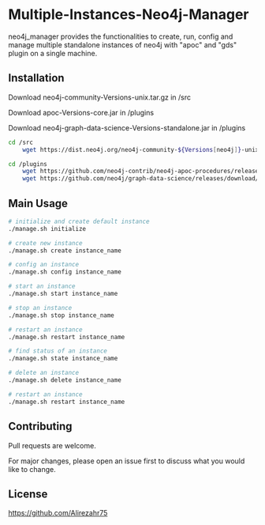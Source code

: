 # Multiple-Instances-Neo4j-Manager

neo4j_manager provides the functionalities to create, run, config and manage multiple standalone instances of neo4j with "apoc" and "gds" plugin on a single machine.

## Installation

Download neo4j-community-Versions-unix.tar.gz in /src

Download apoc-Versions-core.jar in /plugins

Download neo4j-graph-data-science-Versions-standalone.jar in /plugins

```bash
cd /src
	wget https://dist.neo4j.org/neo4j-community-${Versions[neo4j]}-unix.tar.gz -P `pwd`

cd /plugins
	wget https://github.com/neo4j-contrib/neo4j-apoc-procedures/releases/download/${Versions[neo4j_apoc]}/apoc-${Versions[neo4j_apoc]}-core.jar -P `pwd`
	wget https://github.com/neo4j/graph-data-science/releases/download/${Versions[neo4j_gds]}/neo4j-graph-data-science-${Versions[neo4j_gds]}-standalone.jar -P `pwd`
```

## Main Usage

```bash
# initialize and create default instance
./manage.sh initialize

# create new instance
./manage.sh create instance_name

# config an instance
./manage.sh config instance_name

# start an instance
./manage.sh start instance_name

# stop an instance
./manage.sh stop instance_name

# restart an instance
./manage.sh restart instance_name

# find status of an instance
./manage.sh state instance_name

# delete an instance
./manage.sh delete instance_name

# restart an instance
./manage.sh restart instance_name

```

## Contributing
Pull requests are welcome. 

For major changes, please open an issue first to discuss what you would like to change.

## License
https://github.com/Alirezahr75

